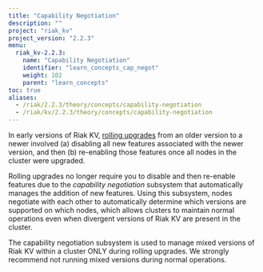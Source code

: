 ```yaml
---
title: "Capability Negotiation"
description: ""
project: "riak_kv"
project_version: "2.2.3"
menu:
  riak_kv-2.2.3:
    name: "Capability Negotiation"
    identifier: "learn_concepts_cap_negot"
    weight: 102
    parent: "learn_concepts"
toc: true
aliases:
  - /riak/2.2.3/theory/concepts/capability-negotiation
  - /riak/kv/2.2.3/theory/concepts/capability-negotiation
---
```



[glossary vnode]: /riak/kv/2.2.3/learn/glossary/#vnode
[upgrade cluster]: /riak/kv/2.2.3/setup/upgrading/cluster
[usage mapreduce]: /riak/kv/2.2.3/developing/usage/mapreduce


In early versions of Riak KV, [rolling upgrades][upgrade cluster] from an older version to a newer involved (a) disabling all new features associated with the newer version, and then (b) re-enabling those features once all nodes in the cluster were upgraded.

Rolling upgrades no longer require you to disable and then re-enable features due to the *capability negotiation* subsystem that automatically manages the addition of new features. Using this subsystem, nodes negotiate with each other to automatically determine which versions are supported on which nodes, which allows clusters to maintain normal operations even when divergent versions of Riak KV are present in the cluster.

The capability negotiation subsystem is used to manage mixed versions of Riak KV within a cluster ONLY during rolling upgrades. We strongly recommend not running mixed versions during normal operations.


